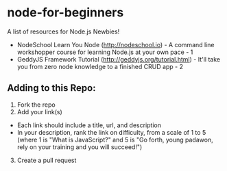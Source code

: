 node-for-beginners
==================

A list of resources for Node.js Newbies!

* NodeSchool Learn You Node (http://nodeschool.io) - A command line workshopper course for learning Node.js at your own pace - 1
* GeddyJS Framework Tutorial (http://geddyjs.org/tutorial.html) - It'll take you from zero node knowledge to a finished CRUD app - 2

## Adding to this Repo:
1. Fork the repo
2. Add your link(s)
  * Each link should include a title, url, and description
  * In your description, rank the link on difficulty, from a scale of 1 to 5 (where 1 is "What is JavaScript?" and 5 is "Go forth, young padawon, rely on your training and you will succeed!")
3. Create a pull request
